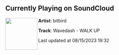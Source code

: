 ## Currently Playing on SoundCloud

[<img align="left" width="100" src="https://i1.sndcdn.com/artworks-2rcvB0Ij1uviLWEu-9zGS8g-t500x500.jpg">](https://soundcloud.com/bitbird/wavedash-walk-up-1?in=bitbird/sets/bitbird-gouldian-finch-5)

**Artist**: bitbird 

**Track**: Wavedash - WALK UP

Last updated at 08/15/2023 19:32
